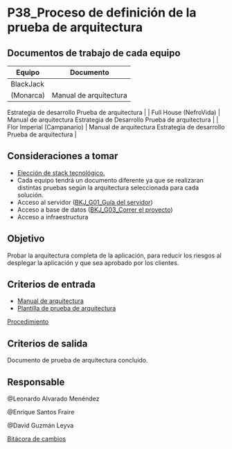 # P38_Proceso de definición de la prueba de arquitectura

## Documentos de trabajo de cada equipo

| Equipo | Documento |
| --- | --- |
| BlackJack
(Monarca) | Manual de arquitectura
Estrategia de desarrollo
Prueba de arquitectura |
| Full House
(NefroVida) | Manual de arquitectura
Estrategia de Desarrollo
Prueba de arquitectura |
| Flor Imperial
(Campanario) | Manual de arquitectura
Estrategia de desarrollo
Prueba de arquitectura |

## **Consideraciones a tomar**

- [Elección de stack tecnológico.](P38_Proceso%20de%20definicio%CC%81n%20de%20la%20prueba%20de%20arquite%20687628ee402e4ebbb83041ec8d49c32c.md)
- Cada equipo tendrá un documento diferente ya que se realizaran distintas pruebas según la arquitectura seleccionada para cada solución.
- Acceso al servidor ([BKJ_G01_Guía del servidor](../Gui%CC%81as%20484d71efd4064698ab23f6a2abbf748e/BKJ_G01_Gui%CC%81a%20del%20servidor%2076ffad5f45c54fdabea9d5c68909c8ca.md))
- Acceso a base de datos ([BKJ_G03_Correr el proyecto](../Gui%CC%81as%20484d71efd4064698ab23f6a2abbf748e/BKJ_G03_Correr%20el%20proyecto%203595d8769c484be9bef188d666deee4f.md))
- Acceso a infraestructura

## **Objetivo**

Probar la arquitectura completa de la aplicación, para reducir los riesgos al desplegar la aplicación y que sea aprobado por los clientes.

## **Criterios de entrada**

- [Manual de arquitectura](P38_Proceso%20de%20definicio%CC%81n%20de%20la%20prueba%20de%20arquite%20687628ee402e4ebbb83041ec8d49c32c.md)
- [Plantilla de prueba de arquitectura](P38_Proceso%20de%20definicio%CC%81n%20de%20la%20prueba%20de%20arquite%20687628ee402e4ebbb83041ec8d49c32c.md)

[Procedimiento](P38_Proceso%20de%20definicio%CC%81n%20de%20la%20prueba%20de%20arquite%20687628ee402e4ebbb83041ec8d49c32c/Procedimiento%2037b16d15168e41c2af84f4f4d7de6754.csv)

## **Criterios de salida**

Documento de prueba de arquitectura concluido.

## **Responsable**

@Leonardo Alvarado Menéndez 

@Enrique Santos Fraire 

@David Guzmán Leyva 

[Bitácora de cambios](P38_Proceso%20de%20definicio%CC%81n%20de%20la%20prueba%20de%20arquite%20687628ee402e4ebbb83041ec8d49c32c/Bita%CC%81cora%20de%20cambios%2043e3d302bde44b98a8e76ecbe37f7e02.csv)